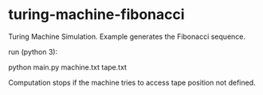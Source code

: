 # turing-machine-fibonacci
Turing Machine Simulation. Example generates the Fibonacci sequence.

run (python 3):

python main.py machine.txt tape.txt

Computation stops if the machine tries to access tape position not defined.
